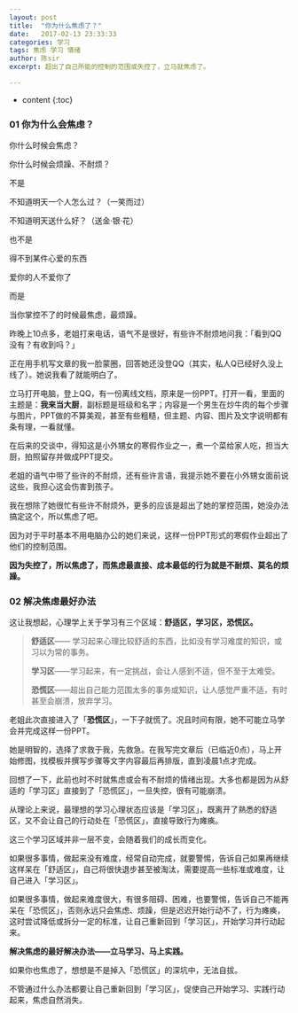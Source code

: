 ```yaml
---
layout: post
title:  "你为什么焦虑了？"
date:   2017-02-13 23:33:33
categories: 学习
tags: 焦虑 学习 情绪
author: 陈sir
excerpt: 超出了自己所能的控制的范围或失控了，立马就焦虑了。

---
```

* content
{:toc}

### **01 你为什么会焦虑？**

你什么时候会焦虑？

你什么时候会烦躁、不耐烦？

不是

不知道明天一个人怎么过？（一笑而过）

不知道明天送什么好？（送金·银·花）

也不是

得不到某件心爱的东西

爱你的人不爱你了

而是

当你掌控不了的时候最焦虑，最烦躁。

昨晚上10点多，老姐打来电话，语气不是很好，有些许不耐烦地问我：「看到QQ没有？有收到吗？」

正在用手机写文章的我一脸蒙圈，回答她还没登QQ（其实，私人Q已经好久没上线了）。她说我看了就能明白了。

立马打开电脑，登上QQ，有一份离线文档，原来是一份PPT。打开一看，里面的主题是：**我来当大厨**，副标题是班级和名字；内容是一个男生在炒牛肉的每个步骤与图片，PPT做的不算美观，甚至有些粗糙，但主题、内容、图片及文字说明都有条有理，一看就懂。

在后来的交谈中，得知这是小外甥女的寒假作业之一，煮一个菜给家人吃，担当大厨，拍照留存并做成PPT提交。

老姐的语气中带了些许的不耐烦，还有些许言语，我提示她不要在小外甥女面前说这些，我担心这会伤害到孩子。

我在想除了她很忙有些许不耐烦外，更多的应该是超出了她的掌控范围，她没办法搞定这个，所以焦虑了吧。

因为对于平时基本不用电脑办公的她们来说，这样一份PPT形式的寒假作业超出了他们的控制范围。

**因为失控了，所以焦虑了，而焦虑最直接、成本最低的行为就是不耐烦、莫名的烦躁。**

### **02 解决焦虑最好办法**

这让我想起，心理学上关于学习有三个区域：**舒适区，学习区，恐慌区。**

>**舒适区**—— 学习起来心理比较舒适的东西，比如没有学习难度的知识，或习以为常的事务。
> 
> **学习区**——学习起来，有一定挑战，会让人感到不适，但不至于太难受。
> 
> **恐慌区**——超出自己能力范围太多的事务或知识，让人感觉严重不适，有时甚至会崩溃，放弃学习。

老姐此次直接进入了「**恐慌区**」，一下子就慌了。况且时间有限，她不可能立马学会并完成这样一份PPT。

她是明智的，选择了求救于我，先救急。在我写完文章后（已临近0点），马上开始修图，找模板并撰写步骤等文字内容最后再排版，直到凌晨1点才完成。

回想了一下，此前也时不时就焦虑或会有不耐烦的情绪出现。大多也都是因为从舒适的「学习区」直接到了「恐慌区」，一旦失控，很有可能崩溃。

从理论上来说，最理想的学习心理状态应该是「学习区」，既离开了熟悉的舒适区，又不会让自己的行动处在「恐慌区」，直接导致行为瘫痪。

这三个学习区域并非一层不变，会随着我们的成长而变化。

如果很多事情，做起来没有难度，经常自动完成，就要警惕，告诉自己如果再继续这样呆在「舒适区」，自己将很快退步甚至被淘汰，需要提高一些标准或难度，让自己进入「学习区」。

如果很多事情，做起来难度很大，有很多阻碍、困难，也要警惕，告诉自己不能再呆在「恐慌区」，否则永远只会焦虑、烦躁，但是迟迟开始行动不了，行为瘫痪，这时尝试降低或拆分一定的标准，让自己重新回到「学习区」，开始学习并行动起来。

**解决焦虑的最好解决办法——立马学习、马上实践。**

如果你也焦虑了，想想是不是掉入「恐慌区」的深坑中，无法自拔。

不管通过什么办法都要让自己重新回到「学习区」，促使自己开始学习、实践行动起来，焦虑自然消失。




